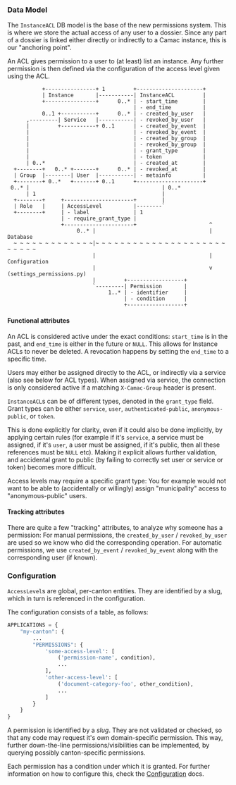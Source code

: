 ### Data Model

The `InstanceACL` DB model is the base of the new permissions
system. This is where we store the actual access of any user to a
dossier. Since any part of a dossier is linked either directly or
indirectly to a Camac instance, this is our "anchoring point".

An ACL gives permission to a user to (at least) list an instance. Any further
permission is then defined via the configuration of the access level given
using the ACL.


```
           +----------------+ 1         +---------------------+
           | Instance       |-----------| InstanceACL         |
           +----------------+      0..* | - start_time        |
                                        | - end_time          |
           0..1 +-----------+      0..* | - created_by_user   |
      ,---------| Service   |-----------| - revoked_by_user   |
      |         +-----------+ 0..1      | - created_by_event  |
      |                                 | - revoked_by_event  |
      |                                 | - created_by_group  |
      |                                 | - revoked_by_group  |
      |                                 | - grant_type        |
      |                                 | - token             |
      | 0..*                            | - created_at        |
  +--------+   0..* +-------+      0..* | - revoked_at        |
  | Group  |--------| User  |-----------| - metainfo          |
  +--------+ 0..*   +-------+ 0..1      +---------------------+
 0..* |                                          | 0..*
      | 1                                        |
  +--------+     +----------------------+        |
  | Role   |     | AccessLevel          |--------`
  +--------+     | - label              | 1
                 | - require_grant_type |
                 +----------------------+                       ^
                      0..* |                                    | Database
  ~ ~ ~ ~ ~ ~ ~ ~ ~ ~ ~ ~ ~|~ ~ ~ ~ ~ ~ ~ ~ ~ ~ ~ ~ ~ ~ ~ ~ ~ ~ ~ ~ ~ ~ ~ ~ ~ ~
                           |                                    | Configuration
                           |                                    v (settings_permissions.py)
                           |         +------------------+
                           `---------| Permission       |
                                1..* | - identifier     |
                                     | - condition      |
                                     +------------------+
```

#### Functional attributes

An ACL is considered active under the exact conditions: `start_time` is in the
past, and `end_time` is either in the future or `NULL`. This allows for Instance
ACLs to never be deleted. A revocation happens by setting the `end_time` to a
specific time.

Users may either be assigned directly to the ACL, or indirectly via a service
(also see below for ACL types). When assigned via service, the connection is
only considered active if a matching `X-Camac-Group` header is present.

`InstanceACL`s can be of different types, denoted in the `grant_type`
field. Grant types can be either `service`, `user`, `authenticated-public`,
`anonymous-public`, or `token`.

This is done explicitly for clarity, even if it could also be done implicitly,
by applying certain rules (for example if it's `service`, a service must
be assigned, if it's `user`, a user must be assigned, if it's public, then
all these references must be `NULL` etc). Making it explicit allows further
validation, and accidental grant to public (by failing to correctly set user or
service or token) becomes more difficult.

Access levels may require a specific grant type: You for example would
not want to be able to (accidentally or willingly) assign "municipality"
access to "anonymous-public" users.


#### Tracking attributes

There are quite a few "tracking" attributes, to analyze why someone
has a permission: For manual permissions, the `created_by_user` /
`revoked_by_user` are used so we know who did the corresponding operation.
For automatic permissions, we use `created_by_event` / `revoked_by_event`
along with the corresponding user (if known).


### Configuration

`AccessLevel`s are global, per-canton entities. They are identified by a slug,
which in turn is referenced in the configuration.

The configuration consists of a table, as follows:

```python
APPLICATIONS = {
    "my-canton": {
        ...
        "PERMISSIONS": {
            'some-access-level': [
                ('permission-name', condition),
                ...
            ],
            'other-access-level': [
                ('document-category-foo', other_condition),
                ...
            ]
        }
    }
}
```

A permission is identified by a *slug*. They are not validated or checked, so
that any code may request it's own domain-specific permission. This way,
further down-the-line permissions/visibilities can be implemented, by querying
possibly canton-specific permissions.

Each permission has a condition under which it is granted. For further information
on how to configure this, check the [Configuration](/django/camac/permissions/docs/configuration.md)
docs.
